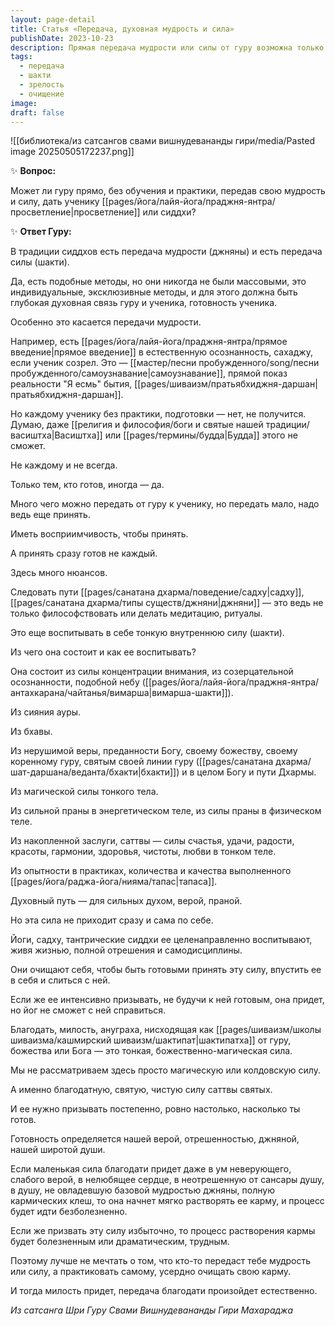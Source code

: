 ```yaml
---
layout: page-detail
title: Статья «Передача, духовная мудрость и сила»
publishDate: 2023-10-23
description: Прямая передача мудрости или силы от гуру возможна только для готового ученика с глубокой связью и внутренней зрелостью. Истинная сила (шакти) требует развития концентрации, веры, чистоты, заслуг и опыта в практике. Если ученик не готов, благодать может вызвать трудности. Поэтому главное — самому очищать карму и накапливать силу, чтобы быть готовым принять передачу, которая тогда произойдет естественно.
tags:
  - передача
  - шакти
  - зрелость
  - очищение
image: 
draft: false
---
```

![[библиотека/из сатсангов свами вишнудевананды гири/media/Pasted image 20250505172237.png]]
  
 ✨ **Вопрос:** 

 Может ли гуру прямо, без обучения и практики, передав свою мудрость и силу, дать ученику [[pages/йога/лайя-йога/праджня-янтра/просветление|просветление]] или сиддхи?

  
 ✨ **Ответ Гуру:** 

 В традиции сиддхов есть передача мудрости (джняны) и есть передача силы (шакти).

 Да, есть подобные методы, но они никогда не были массовыми, это индивидуальные, эксклюзивные методы, и для этого должна быть глубокая духовная связь гуру и ученика, готовность ученика.

 Особенно это касается передачи мудрости.

  
 Например, есть [[pages/йога/лайя-йога/праджня-янтра/прямое введение|прямое введение]] в естественную осознанность, сахаджу, если ученик созрел. Это — [[мастер/песни пробужденного/song/песни пробужденного/самоузнавание|самоузнавание]], прямой показ реальности "Я есмь" бытия, [[pages/шиваизм/пратьябхиджня-даршан|пратьябхиджня-даршан]].

 Но каждому ученику без практики, подготовки — нет, не получится. Думаю, даже [[религия и философия/боги и святые нашей традиции/васиштха|Васиштха]] или [[pages/термины/будда|Будда]] этого не сможет.

 Не каждому и не всегда.

 Только тем, кто готов, иногда — да.

  
 Много чего можно передать от гуру к ученику, но передать мало, надо ведь еще принять.

 Иметь восприимчивость, чтобы принять.

 А принять сразу готов не каждый.

 Здесь много нюансов.

 Следовать пути [[pages/санатана дхарма/поведение/садху|садху]], [[pages/санатана дхарма/типы существ/джняни|джняни]] — это ведь не только философствовать или делать медитацию, ритуалы.

 Это еще воспитывать в себе тонкую внутреннюю силу (шакти).

  
 Из чего она состоит и как ее воспитывать?

 Она состоит из силы концентрации внимания, из созерцательной осознанности, подобной небу ([[pages/йога/лайя-йога/праджня-янтра/антахкарана/чайтанья/вимарша|вимарша-шакти]]).

 Из сияния ауры.

 Из бхавы.

 Из нерушимой веры, преданности Богу, своему божеству, своему коренному гуру, святым своей линии гуру ([[pages/санатана дхарма/шат-даршана/веданта/бхакти|бхакти]]) и в целом Богу и пути Дхармы.

 Из магической силы тонкого тела.

 Из сильной праны в энергетическом теле, из силы праны в физическом теле.

 Из накопленной заслуги, саттвы — силы счастья, удачи, радости, красоты, гармонии, здоровья, чистоты, любви в тонком теле.

 Из опытности в практиках, количества и качества выполненного [[pages/йога/раджа-йога/нияма/тапас|тапаса]].

  
 Духовный путь — для сильных духом, верой, праной.

 Но эта сила не приходит сразу и сама по себе.

 Йоги, садху, тантрические сиддхи ее целенаправленно воспитывают, живя жизнью, полной отрешения и самодисциплины.

 Они очищают себя, чтобы быть готовыми принять эту силу, впустить ее в себя и слиться с ней.

 Если же ее интенсивно призывать, не будучи к ней готовым, она придет, но йог не сможет с ней справиться.

 Благодать, милость, ануграха, нисходящая как [[pages/шиваизм/школы шиваизма/кашмирский шиваизм/шактипат|шактипатха]] от гуру, божества или Бога — это тонкая, божественно-магическая сила.

 Мы не рассматриваем здесь просто магическую или колдовскую силу.

 А именно благодатную, святую, чистую силу саттвы святых.

 И ее нужно призывать постепенно, ровно настолько, насколько ты готов.

  
 Готовность определяется нашей верой, отрешенностью, джняной, нашей широтой души.

 Если маленькая сила благодати придет даже в ум неверующего, слабого верой, в нелюбящее сердце, в неотрешенную от сансары душу, в душу, не овладевшую базовой мудростью джняны, полную кармических клеш, то она начнет мягко растворять ее карму, и процесс будет идти безболезненно.

  
 Если же призвать эту силу избыточно, то процесс растворения кармы будет болезненным или драматическим, трудным.

 Поэтому лучше не мечтать о том, что кто-то передаст тебе мудрость или силу, а практиковать самому, усердно очищать свою карму.

 И тогда милость придет, передача благодати произойдет естественно.

*Из сатсанга Шри Гуру Свами Вишнудевананды Гири Махараджа*